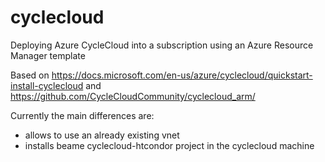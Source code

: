 # cyclecloud

Deploying Azure CycleCloud into a subscription using an Azure Resource Manager template

Based on https://docs.microsoft.com/en-us/azure/cyclecloud/quickstart-install-cyclecloud and  https://github.com/CycleCloudCommunity/cyclecloud_arm/


Currently the main differences are:
- allows to use an already existing vnet
- installs beame cyclecloud-htcondor project in the cyclecloud machine



<p><a target="_blank" title="Deploy to Azure" href="https://portal.azure.com/#create/Microsoft.Template/uri/https%3A%2F%2Fraw.githubusercontent.com%2Fbeameio%2Fcyclecloud%2Fmaster%2Fazuredeploy.json" data-linktype="external">
<img src="https://azuredeploy.net/deploybutton.svg" alt="" data-linktype="external">
</a></p>
